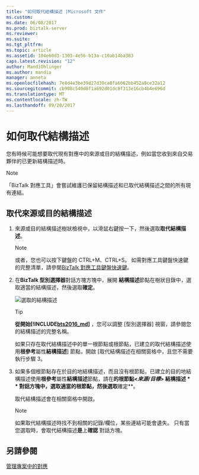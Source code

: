 ```yaml
---
title: "如何取代結構描述 |Microsoft 文件"
ms.custom: 
ms.date: 06/08/2017
ms.prod: biztalk-server
ms.reviewer: 
ms.suite: 
ms.tgt_pltfrm: 
ms.topic: article
ms.assetid: 104e60d3-1303-4e56-b13a-c10ab14ba383
caps.latest.revision: "12"
author: MandiOhlinger
ms.author: mandia
manager: anneta
ms.openlocfilehash: 7e8d4e3be39d27d30ca8fa6062bb452a8ce32a12
ms.sourcegitcommit: cb908c540d8f1a692d01dc8f313e16cb4b4e696d
ms.translationtype: MT
ms.contentlocale: zh-TW
ms.lasthandoff: 09/20/2017
---
```

# <a name="how-to-replace-schemas"></a>如何取代結構描述
您有時候可能想要取代現有對應中的來源或目的結構描述，例如當您收到來自交易夥伴的已更新結構描述時。  
  
> [!NOTE]
>  「BizTalk 對應工具」會嘗試維護已保留結構描述和已取代結構描述之間的所有現有連結。  
  
## <a name="replace-a-source-or-destination-schema"></a>取代來源或目的結構描述  
  
1.  來源或目的結構描述樹狀檢視中，以滑鼠右鍵按一下，然後選取**取代結構描述**。  
  
    > [!NOTE]
    >  或者，您也可以按下鍵盤的 CTRL+M、CTRL+S。 如需對應工具鍵盤快速鍵的完整清單，請參閱[BizTalk 對應工具鍵盤快速鍵](../core/biztalk-mapper-keyboard-shortcuts.md)。  
  
2.  在**BizTalk 型別選擇器**對話方塊方塊中，展開 **結構描述**節點在樹狀目錄中，選取適當的結構描述，然後選取**確定**。  
  
     ![選取的結構描述](../core/media/biztalk-typepicker.gif "BizTalk_TypePicker")  

    > [!TIP] 
    > **從開始[!INCLUDE[bts2016_md](../includes/bts2016-md.md)]** ，您可以調整 [型別選擇器] 視窗，請參閱您的結構描述的完整名稱。
      
     如果只存在取代結構描述中的單一根節點或根節點，已建立的取代結構描述使用**根參考**屬性**結構描述**] 節點，開啟 [取代結構描述在相關窗格中，且您不需要執行步驟 3。  
  
3.  如果多個根節點存在於目的地結構描述，而且沒有根節點，已建立的目的地結構描述使用**根參考**屬性**結構描述**節點，請在**的根節點\<*來源/目標*> 結構描述 * * 對話方塊中，選取適當的根節點，然後選取**確定**。  
  
     取代結構描述會在相關窗格中開啟。  
  
    > [!NOTE]
    >  如果取代結構描述時找不到相關的記錄/欄位，某些連結可能會遺失。 只有當您選取時，會取代結構描述**是**上**確認** 對話方塊。  
  
## <a name="see-also"></a>另請參閱  
 [管理專案中的對應](../core/managing-maps-within-projects.md)